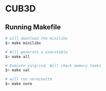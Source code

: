 
# CUB3D


##  Running Makefile

```sh
# will download the minilibx
$> make minilibx

# Will generate a executable
$> make all

# Execute valgrind. Will check memory leaks
$> make val

# will run norminette
$> make norm

```

